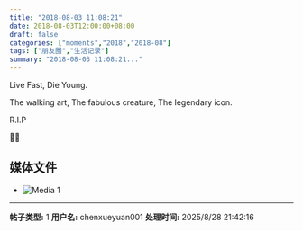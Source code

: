 ```yaml
---
title: "2018-08-03 11:08:21"
date: 2018-08-03T12:00:00+08:00
draft: false
categories: ["moments","2018","2018-08"]
tags: ["朋友圈","生活记录"]
summary: "2018-08-03 11:08:21..."
---
```


Live Fast, Die Young.

The walking art,
The fabulous creature,
The legendary icon.

R.I.P

🙏🏻

## 媒体文件

- ![Media 1](/Moments/photos/2018-08-03/201808031108210.jpg)

---

**帖子类型:** 1
**用户名:** chenxueyuan001
**处理时间:** 2025/8/28 21:42:16